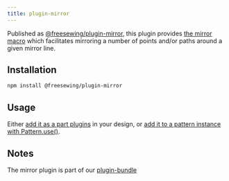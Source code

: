 ```yaml
---
title: plugin-mirror
---
```


Published as [@freesewing/plugin-mirror][1], this plugin provides [the mirror
macro](/reference/macros/mirror) which facilitates mirroring a number of
points and/or paths around a given mirror line.

## Installation

```sh
npm install @freesewing/plugin-mirror
```

## Usage

Either [add it as a part plugins](/reference/api/part/config/plugins) in your
design, or [add it to a pattern instance with
Pattern.use()](/reference/api/pattern/use).

## Notes

The mirror plugin is part of our [plugin-bundle](/reference/plugins/bundle)

[1]: https://www.npmjs.com/package/@freesewing/plugin-mirror

